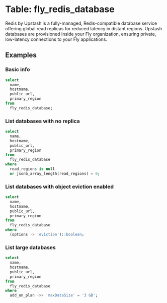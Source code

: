 # Table: fly_redis_database

Redis by Upstash is a fully-managed, Redis-compatible database service offering global read replicas for reduced latency in distant regions. Upstash databases are provisioned inside your Fly organization, ensuring private, low-latency connections to your Fly applications.

## Examples

### Basic info

```sql
select
  name,
  hostname,
  public_url,
  primary_region
from
  fly_redis_database;
```

### List databases with no replica

```sql
select
  name,
  hostname,
  public_url,
  primary_region
from
  fly_redis_database
where
  read_regions is null
  or jsonb_array_length(read_regions) = 0;
```

### List databases with object eviction enabled

```sql
select
  name,
  hostname,
  public_url,
  primary_region
from
  fly_redis_database
where
  (options -> 'eviction')::boolean;
```

### List large databases

```sql
select
  name,
  hostname,
  public_url,
  primary_region
from
  fly_redis_database
where
  add_on_plan ->> 'maxDataSize' = '3 GB';
```
